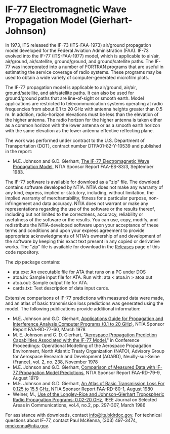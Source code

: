 # IF-77 Electromagnetic Wave Propagation Model (Gierhart-Johnson)

In 1973, ITS released the IF-73 (ITS-FAA-1973) air/ground propagation model developed for the Federal Aviation Administration (FAA). IF-73 evolved into the IF-77 (ITS-FAA-1977) model, which is applicable to air/air, air/ground, air/satellite, ground/ground, and ground/satellite paths. The IF-77 was incorporated into a number of FORTRAN programs that are useful in estimating the service coverage of radio systems. These programs may be used to obtain a wide variety of computer-generated microfilm plots.

The IF-77 propagation model is applicable to air/ground, air/air, ground/satellite, and air/satellite paths. It can also be used for ground/ground paths that are line-of-sight or smooth earth. Model applications are restricted to telecommunication systems operating at radio frequencies from about 0.1 to 20 GHz with antenna heights greater than 0.5 m. In addition, radio-horizon elevations must be less than the elevation of the higher antenna. The radio horizon for the higher antenna is taken either as a common horizon with the lower antenna or as a smooth earth horizon with the same elevation as the lower antenna effective reflecting plane.

The work was performed under contract to the U.S. Department of Transportation (DOT), contract number DTFA01-82-Y-10539 and published in the report:

* M.E. Johnson and G.D. Gierhart, [The IF-77 Electromagnetic Wave Propagation Model](https://www.its.bldrdoc.gov/publications/details.aspx?pub=2524), NTIA Sponsor Report FAA-ES-83/3, September 1983.

The IF-77 software is available for download as a "zip" file. The download contains software developed by NTIA. NTIA does not make any warranty of any kind, express, implied or statutory, including, without limitation, the implied warranty of merchantability, fitness for a particular purpose, non-infringement and data accuracy. NTIA does not warrant or make any representations regarding the use of the software or the results thereof, including but not limited to the correctness, accuracy, reliability or usefulness of the software or the results. You can use, copy, modify, and redistribute the NTIA-developed software upon your acceptance of these terms and conditions and upon your express agreement to provide appropriate acknowledgments of NTIA's ownership of and development of the software by keeping this exact text present in any copied or derivative works. The "zip" file is available for download in the [Releases](https://github.com/NTIA/if77-legacy/releases) page of this code repository.

The zip package contains:

* ata.exe: An executable file for ATA that runs on a PC under DOS
* atoa.in: Sample input file for ATA. Run with: ata < atoa.in > atoa.out
* atoa.out: Sample output file for ATA.
* cards.txt: Text description of data input cards.

Extensive comparisons of IF-77 predictions with measured data were made, and an atlas of basic transmission loss predictions was generated using the model. The following publications provide additional information:

* M.E. Johnson and G.D. Gierhart, [Applications Guide for Propagation and Interference Analysis Computer Programs (0.1 to 20 GHz)](https://www.its.bldrdoc.gov/publications/2516.aspx), NTIA Sponsor Report FAA-RD-77-60, March 1978
* M. E. Johnson and G. D. Gierhart, "[Aerospace Propagation Prediction Capabilities Associated with the IF-77 Model](https://www.its.bldrdoc.gov/publications/2683.aspx)," in Conference Proceedings: Operational Modelling of the Aerospace Propagation Environment, North Atlantic Treaty Organization (NATO), Advisory Group for Aerospace Research and Development (AGARD), Neuilly-sur-Seine (France), vol. 2, no. 238, November 1978
* M.E. Johnson and G.D. Gierhart, [Comparison of Measured Data with IF-77 Propagation Model Predictions](https://www.its.bldrdoc.gov/publications/2518.aspx), NTIA Sponsor Report FAA-RD-79-9, August 1979
* M.E. Johnson and G.D. Gierhart, [An Atlas of Basic Transmission Loss For 0.125 to 15.5 GHz](https://www.its.bldrdoc.gov/publications/2520.aspx), NTIA Sponsor Report FAA-RD-80-1, August 1980
* Weiner, M., [Use of the Longley-Rice and Johnson-Gierhart Tropospheric Radio Propagation Programs: 0.02-20 GHz](https://www.its.bldrdoc.gov/media/35805/Weiner.UseL-R&J-G.pdf), IEEE Journal on Selected Areas in Communications, vol.4, no.2, pp. 297-307, March 1986

For assistance with downloads, contact info@its.bldrdoc.gov. For technical questions about IF-77, contact Paul McKenna, (303) 497-3474, pmckenna@ntia.gov.
